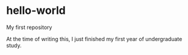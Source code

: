 # hello-world
My first repository

At the time of writing this, I just finished my first year of undergraduate study.
